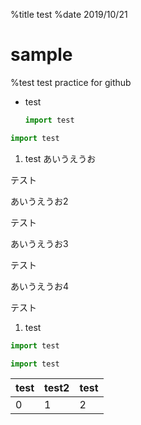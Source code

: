%title test
%date 2019/10/21

# sample
%test test
practice for github

- test
  ```python
  import test
  ```
  
  

```python
import test
```

<!--- test comment -->


1. test
  あいうえうお  
  <!--- test comment -->  
  テスト


  あいうえうお2
  <!--- test comment -->  
  テスト


  あいうえうお3  
  <!--- test comment -->
  テスト



  あいうえうお4
  <!--- test comment -->
  テスト
1. test

```python :filename
import test
```


```python "10"
import test
```

<!-- attach: test -->

| test | test2 |test |
|---|---|---|
|0|1|2|
